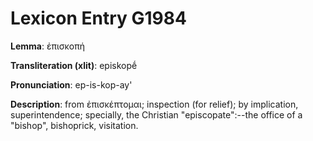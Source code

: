 # Lexicon Entry G1984

**Lemma**: ἐπισκοπή

**Transliteration (xlit)**: episkopḗ

**Pronunciation**: ep-is-kop-ay'

**Description**:
from ἐπισκέπτομαι; inspection (for relief); by implication, superintendence; specially, the Christian "episcopate":--the office of a "bishop", bishoprick, visitation.
